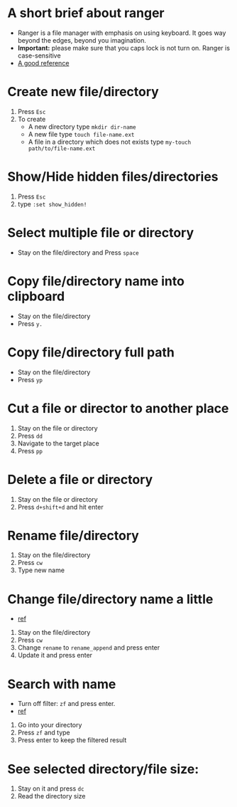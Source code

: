 # A short brief about ranger

- Ranger is a file manager with emphasis on using keyboard. It goes way beyond the edges, beyond you imagination.
- **Important:** please make sure that you caps lock is not turn on. Ranger is case-sensitive
- [A good reference](https://wiki.archlinux.org/title/ranger)

# Create new file/directory

1. Press `Esc`
2. To create
   - A new directory type `mkdir dir-name`
   - A new file type `touch file-name.ext`
   - A file in a directory which does not exists type `my-touch path/to/file-name.ext`

# Show/Hide hidden files/directories

1. Press `Esc`
2. type `:set show_hidden!`

# Select multiple file or directory

- Stay on the file/directory and Press `space`

# Copy file/directory name into clipboard

- Stay on the file/directory
- Press `y.`

# Copy file/directory full path

- Stay on the file/directory
- Press `yp`

# Cut a file or director to another place

1. Stay on the file or directory
2. Press `dd`
3. Navigate to the target place
4. Press `pp`

# Delete a file or directory

1. Stay on the file or directory
2. Press `d+shift+d` and hit enter

# Rename file/directory

1. Stay on the file/directory
2. Press `cw`
3. Type new name

# Change file/directory name a little

- [ref](https://www.reddit.com/r/linux4noobs/comments/6qetei/autofill_current_name_when_renaming_files_in/?utm_source=share&utm_medium=web2x&context=3)

1. Stay on the file/directory
2. Press `cw`
3. Change `rename` to `rename_append` and press enter
4. Update it and press enter

# Search with name

- Turn off filter: `zf` and press enter.
- [ref](https://unix.stackexchange.com/questions/568899/search-and-select-all-matching-files-in-ranger)

1. Go into your directory
2. Press `zf` and type
3. Press enter to keep the filtered result

# See selected directory/file size:

1. Stay on it and press `dc`
2. Read the directory size
